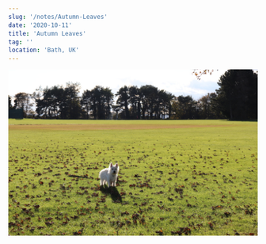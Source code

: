 ```yaml
---
slug: '/notes/Autumn-Leaves'
date: '2020-10-11'
title: 'Autumn Leaves'
tag: ''
location: 'Bath, UK'
---
```


![Westie](./figure1.jpeg)

